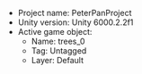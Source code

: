 <!-- UNITY CODE ASSIST INSTRUCTIONS START -->
- Project name: PeterPanProject
- Unity version: Unity 6000.2.2f1
- Active game object:
  - Name: trees_0
  - Tag: Untagged
  - Layer: Default
<!-- UNITY CODE ASSIST INSTRUCTIONS END -->
